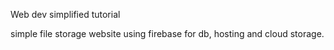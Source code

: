 Web dev simplified tutorial

simple file storage website using firebase for db, hosting and cloud storage.